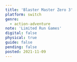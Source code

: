```yaml
---
title: 'Blaster Master Zero 3'
platform: switch
genre:
  - action-adventure
note: 'Limited Run Games'
digital: false
physical: true
guide: false
pending: false
posted: 2021-11-09
---
```

